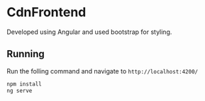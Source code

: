 # CdnFrontend
Developed using Angular and used bootstrap for styling.

## Running
Run the folling command and navigate to `http://localhost:4200/`
```bash
npm install
ng serve
```